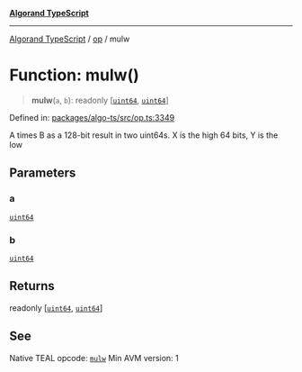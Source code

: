 [**Algorand TypeScript**](../../README.md)

***

[Algorand TypeScript](../../modules.md) / [op](../README.md) / mulw

# Function: mulw()

> **mulw**(`a`, `b`): readonly \[[`uint64`](../../index/type-aliases/uint64.md), [`uint64`](../../index/type-aliases/uint64.md)\]

Defined in: [packages/algo-ts/src/op.ts:3349](https://github.com/algorandfoundation/puya-ts/blob/main/packages/algo-ts/src/op.ts#L3349)

A times B as a 128-bit result in two uint64s. X is the high 64 bits, Y is the low

## Parameters

### a

[`uint64`](../../index/type-aliases/uint64.md)

### b

[`uint64`](../../index/type-aliases/uint64.md)

## Returns

readonly \[[`uint64`](../../index/type-aliases/uint64.md), [`uint64`](../../index/type-aliases/uint64.md)\]

## See

Native TEAL opcode: [`mulw`](https://dev.algorand.co/reference/algorand-teal/opcodes#mulw)
Min AVM version: 1
